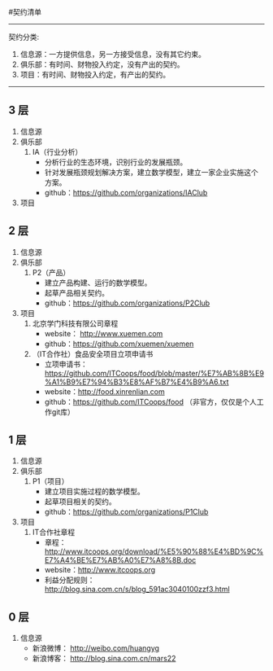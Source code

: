 #契约清单

---
契约分类:

1. 信息源：一方提供信息，另一方接受信息，没有其它约束。  
1. 俱乐部：有时间、财物投入约定，没有产出的契约。  
1. 项目：有时间、财物投入约定，有产出的契约。  

---

## 3 层
1. 信息源
1. 俱乐部
	1. IA（行业分析）
		- 分析行业的生态环境，识别行业的发展瓶颈。
		- 针对发展瓶颈规划解决方案，建立数学模型，建立一家企业实施这个方案。
		- github：https://github.com/organizations/IAClub
1. 项目

## 2 层
1. 信息源
1. 俱乐部
	1. P2（产品）
		- 建立产品构建、运行的数学模型。
		- 起草产品相关契约。
		- github：https://github.com/organizations/P2Club
1. 项目
	1. 北京学门科技有限公司章程
		- website： http://www.xuemen.com
		- github：https://github.com/xuemen/xuemen
	1. （IT合作社）食品安全项目立项申请书
		- 立项申请书：https://github.com/ITCoops/food/blob/master/%E7%AB%8B%E9%A1%B9%E7%94%B3%E8%AF%B7%E4%B9%A6.txt
		- website：http://food.xinrenlian.com
		- github：https://github.com/ITCoops/food （非官方，仅仅是个人工作git库）

## 1 层
1. 信息源 
1. 俱乐部
	1. P1（项目）
		- 建立项目实施过程的数学模型。
		- 起草项目相关的契约。
		- github：https://github.com/organizations/P1Club
1. 项目
	1. IT合作社章程
		- 章程：http://www.itcoops.org/download/%E5%90%88%E4%BD%9C%E7%A4%BE%E7%AB%A0%E7%A8%8B.doc
		- website：http://www.itcoops.org
		- 利益分配规则： http://blog.sina.com.cn/s/blog_591ac3040100zzf3.html

## 0 层
1. 信息源
	- 新浪微博： http://weibo.com/huangyg
	- 新浪博客： http://blog.sina.com.cn/mars22 
